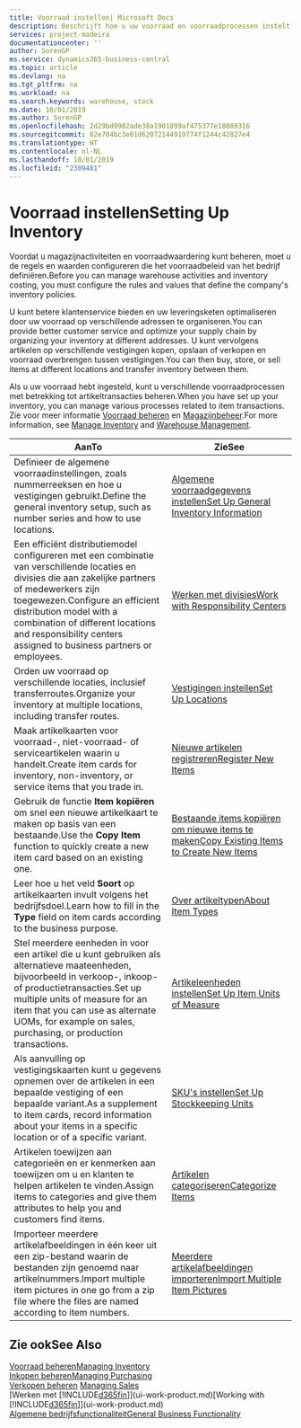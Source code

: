 ```yaml
---
title: Voorraad instellen| Microsoft Docs
description: Beschrijft hoe u uw voorraad en voorraadprocessen instelt, inclusief transferroutes en locaties, zoals magazijnen.
services: project-madeira
documentationcenter: ''
author: SorenGP
ms.service: dynamics365-business-central
ms.topic: article
ms.devlang: na
ms.tgt_pltfrm: na
ms.workload: na
ms.search.keywords: warehouse, stock
ms.date: 10/01/2019
ms.author: SorenGP
ms.openlocfilehash: 2d29bd0902ade38a1901899af475377e18089316
ms.sourcegitcommit: 02e704bc3e01d62072144919774f1244c42827e4
ms.translationtype: HT
ms.contentlocale: nl-NL
ms.lasthandoff: 10/01/2019
ms.locfileid: "2309481"
---
```

# <a name="setting-up-inventory"></a><span data-ttu-id="8c413-103">Voorraad instellen</span><span class="sxs-lookup"><span data-stu-id="8c413-103">Setting Up Inventory</span></span>
<span data-ttu-id="8c413-104">Voordat u magazijnactiviteiten en voorraadwaardering kunt beheren, moet u de regels en waarden configureren die het voorraadbeleid van het bedrijf definiëren.</span><span class="sxs-lookup"><span data-stu-id="8c413-104">Before you can manage warehouse activities and inventory costing, you must configure the rules and values that define the company's inventory policies.</span></span>

<span data-ttu-id="8c413-105">U kunt betere klantenservice bieden en uw leveringsketen optimaliseren door uw voorraad op verschillende adressen te organiseren.</span><span class="sxs-lookup"><span data-stu-id="8c413-105">You can provide better customer service and optimize your supply chain by organizing your inventory at different addresses.</span></span> <span data-ttu-id="8c413-106">U kunt vervolgens artikelen op verschillende vestigingen kopen, opslaan of verkopen en voorraad overbrengen tussen vestigingen.</span><span class="sxs-lookup"><span data-stu-id="8c413-106">You can then buy, store, or sell items at different locations and transfer inventory between them.</span></span>

<span data-ttu-id="8c413-107">Als u uw voorraad hebt ingesteld, kunt u verschillende voorraadprocessen met betrekking tot artikeltransacties beheren.</span><span class="sxs-lookup"><span data-stu-id="8c413-107">When you have set up your inventory, you can manage various processes related to item transactions.</span></span> <span data-ttu-id="8c413-108">Zie voor meer informatie [Voorraad beheren](inventory-manage-inventory.md) en [Magazijnbeheer](warehouse-manage-warehouse.md).</span><span class="sxs-lookup"><span data-stu-id="8c413-108">For more information, see [Manage Inventory](inventory-manage-inventory.md) and [Warehouse Management](warehouse-manage-warehouse.md).</span></span>

| <span data-ttu-id="8c413-109">Aan</span><span class="sxs-lookup"><span data-stu-id="8c413-109">To</span></span> | <span data-ttu-id="8c413-110">Zie</span><span class="sxs-lookup"><span data-stu-id="8c413-110">See</span></span> |
| --- | --- |
| <span data-ttu-id="8c413-111">Definieer de algemene voorraadinstellingen, zoals nummerreeksen en hoe u vestigingen gebruikt.</span><span class="sxs-lookup"><span data-stu-id="8c413-111">Define the general inventory setup, such as number series and how to use locations.</span></span> |[<span data-ttu-id="8c413-112">Algemene voorraadgegevens instellen</span><span class="sxs-lookup"><span data-stu-id="8c413-112">Set Up General Inventory Information</span></span>](inventory-how-setup-general.md) |
|<span data-ttu-id="8c413-113">Een efficiënt distributiemodel configureren met een combinatie van verschillende locaties en divisies die aan zakelijke partners of medewerkers zijn toegewezen.</span><span class="sxs-lookup"><span data-stu-id="8c413-113">Configure an efficient distribution model with a combination of different locations and responsibility centers assigned to business partners or employees.</span></span>|[<span data-ttu-id="8c413-114">Werken met divisies</span><span class="sxs-lookup"><span data-stu-id="8c413-114">Work with Responsibility Centers</span></span>](inventory-responsibility-centers.md)|
| <span data-ttu-id="8c413-115">Orden uw voorraad op verschillende locaties, inclusief transferroutes.</span><span class="sxs-lookup"><span data-stu-id="8c413-115">Organize your inventory at multiple locations, including transfer routes.</span></span> |[<span data-ttu-id="8c413-116">Vestigingen instellen</span><span class="sxs-lookup"><span data-stu-id="8c413-116">Set Up Locations</span></span>](inventory-how-register-new-items.md) |
| <span data-ttu-id="8c413-117">Maak artikelkaarten voor voorraad-, niet-voorraad- of serviceartikelen waarin u handelt.</span><span class="sxs-lookup"><span data-stu-id="8c413-117">Create item cards for inventory, non-inventory, or service items that you trade in.</span></span> |[<span data-ttu-id="8c413-118">Nieuwe artikelen registreren</span><span class="sxs-lookup"><span data-stu-id="8c413-118">Register New Items</span></span>](inventory-how-register-new-items.md) |
|<span data-ttu-id="8c413-119">Gebruik de functie **Item kopiëren** om snel een nieuwe artikelkaart te maken op basis van een bestaande.</span><span class="sxs-lookup"><span data-stu-id="8c413-119">Use the **Copy Item** function to quickly create a new item card based on an existing one.</span></span>|[<span data-ttu-id="8c413-120">Bestaande items kopiëren om nieuwe items te maken</span><span class="sxs-lookup"><span data-stu-id="8c413-120">Copy Existing Items to Create New Items</span></span>](inventory-how-copy-items.md)|
|<span data-ttu-id="8c413-121">Leer hoe u het veld **Soort** op artikelkaarten invult volgens het bedrijfsdoel.</span><span class="sxs-lookup"><span data-stu-id="8c413-121">Learn how to fill in the **Type** field on item cards according to the business purpose.</span></span>|[<span data-ttu-id="8c413-122">Over artikeltypen</span><span class="sxs-lookup"><span data-stu-id="8c413-122">About Item Types</span></span>](inventory-about-item-types.md)|
|<span data-ttu-id="8c413-123">Stel meerdere eenheden in voor een artikel die u kunt gebruiken als alternatieve maateenheden, bijvoorbeeld in verkoop-, inkoop- of productietransacties.</span><span class="sxs-lookup"><span data-stu-id="8c413-123">Set up multiple units of measure for an item that you can use as alternate UOMs, for example on sales, purchasing, or production transactions.</span></span>|[<span data-ttu-id="8c413-124">Artikeleenheden instellen</span><span class="sxs-lookup"><span data-stu-id="8c413-124">Set Up Item Units of Measure</span></span>](inventory-how-setup-units-of-measure.md)|
|<span data-ttu-id="8c413-125">Als aanvulling op vestigingskaarten kunt u gegevens opnemen over de artikelen in een bepaalde vestiging of een bepaalde variant.</span><span class="sxs-lookup"><span data-stu-id="8c413-125">As a supplement to item cards, record information about your items in a specific location or of a specific variant.</span></span>|[<span data-ttu-id="8c413-126">SKU's instellen</span><span class="sxs-lookup"><span data-stu-id="8c413-126">Set Up Stockkeeping Units</span></span>](inventory-how-to-set-up-stockkeeping-units.md)|
| <span data-ttu-id="8c413-127">Artikelen toewijzen aan categorieën en er kenmerken aan toewijzen om u en klanten te helpen artikelen te vinden.</span><span class="sxs-lookup"><span data-stu-id="8c413-127">Assign items to categories and give them attributes to help you and customers find items.</span></span> |[<span data-ttu-id="8c413-128">Artikelen categoriseren</span><span class="sxs-lookup"><span data-stu-id="8c413-128">Categorize Items</span></span>](inventory-how-categorize-items.md) |
|<span data-ttu-id="8c413-129">Importeer meerdere artikelafbeeldingen in één keer uit een zip-bestand waarin de bestanden zijn genoemd naar artikelnummers.</span><span class="sxs-lookup"><span data-stu-id="8c413-129">Import multiple item pictures in one go from a zip file where the files are named according to item numbers.</span></span>|[<span data-ttu-id="8c413-130">Meerdere artikelafbeeldingen importeren</span><span class="sxs-lookup"><span data-stu-id="8c413-130">Import Multiple Item Pictures</span></span>](inventory-how-import-item-pictures.md)|

## <a name="see-also"></a><span data-ttu-id="8c413-131">Zie ook</span><span class="sxs-lookup"><span data-stu-id="8c413-131">See Also</span></span>
[<span data-ttu-id="8c413-132">Voorraad beheren</span><span class="sxs-lookup"><span data-stu-id="8c413-132">Managing Inventory</span></span>](inventory-manage-inventory.md)  
[<span data-ttu-id="8c413-133">Inkopen beheren</span><span class="sxs-lookup"><span data-stu-id="8c413-133">Managing Purchasing</span></span>](purchasing-manage-purchasing.md)  
<span data-ttu-id="8c413-134">[Verkopen beheren](sales-manage-sales.md)  </span><span class="sxs-lookup"><span data-stu-id="8c413-134">[Managing Sales](sales-manage-sales.md)  </span></span>  
<span data-ttu-id="8c413-135">[Werken met [!INCLUDE[d365fin](includes/d365fin_md.md)]](ui-work-product.md)</span><span class="sxs-lookup"><span data-stu-id="8c413-135">[Working with [!INCLUDE[d365fin](includes/d365fin_md.md)]](ui-work-product.md)</span></span>  
[<span data-ttu-id="8c413-136">Algemene bedrijfsfunctionaliteit</span><span class="sxs-lookup"><span data-stu-id="8c413-136">General Business Functionality</span></span>](ui-across-business-areas.md)
